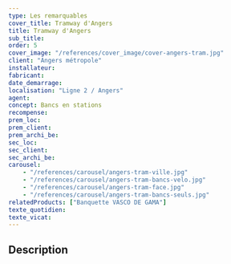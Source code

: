 ```yaml
---
type: Les remarquables
cover_title: Tramway d'Angers
title: Tramway d'Angers
sub_title:
order: 5
cover_image: "/references/cover_image/cover-angers-tram.jpg"
client: "Angers métropole"
installateur:
fabricant:
date_demarrage:
localisation: "Ligne 2 / Angers"
agent:
concept: Bancs en stations
recompense:
prem_loc:
prem_client:
prem_archi_be:
sec_loc:
sec_client:
sec_archi_be:
carousel:
    - "/references/carousel/angers-tram-ville.jpg"
    - "/references/carousel/angers-tram-bancs-velo.jpg"
    - "/references/carousel/angers-tram-face.jpg"
    - "/references/carousel/angers-tram-bancs-seuls.jpg"
relatedProducts: ["Banquette VASCO DE GAMA"]
texte_quotidien:
texte_vicat:
---
```


## Description
